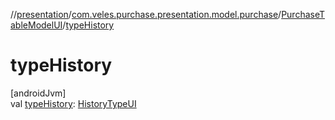 //[presentation](../../../index.md)/[com.veles.purchase.presentation.model.purchase](../index.md)/[PurchaseTableModelUI](index.md)/[typeHistory](type-history.md)

# typeHistory

[androidJvm]\
val [typeHistory](type-history.md): [HistoryTypeUI](../../com.veles.purchase.presentation.model.history/-history-type-u-i/index.md)
